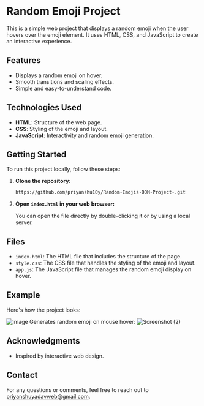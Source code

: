 # Random Emoji Project

This is a simple web project that displays a random emoji when the user hovers over the emoji element. It uses HTML, CSS, and JavaScript to create an interactive experience.

## Features

- Displays a random emoji on hover.
- Smooth transitions and scaling effects.
- Simple and easy-to-understand code.

## Technologies Used

- **HTML**: Structure of the web page.
- **CSS**: Styling of the emoji and layout.
- **JavaScript**: Interactivity and random emoji generation.

## Getting Started

To run this project locally, follow these steps:

1. **Clone the repository:**

    ```bash
    https://github.com/priyanshu10y/Random-Emojis-DOM-Project-.git
    ```

2. **Open `index.html` in your web browser:**

    You can open the file directly by double-clicking it or by using a local server.

## Files

- `index.html`: The HTML file that includes the structure of the page.
- `style.css`: The CSS file that handles the styling of the emoji and layout.
- `app.js`: The JavaScript file that manages the random emoji display on hover.

## Example

Here's how the project looks:

![image](https://github.com/user-attachments/assets/0fb2b881-7fd3-41b3-b449-f827d7dfa522)
Generates random emoji on mouse hover:
![Screenshot (2)](https://github.com/user-attachments/assets/1a2be195-8ef5-4cac-91b7-45b573d4ce55)




## Acknowledgments

- Inspired by interactive web design.

## Contact

For any questions or comments, feel free to reach out to priyanshuyadavweb@gmail.com.
